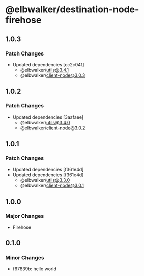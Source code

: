 # @elbwalker/destination-node-firehose

## 1.0.3

### Patch Changes

- Updated dependencies [cc2c041]
  - @elbwalker/utils@3.4.1
  - @elbwalker/client-node@3.0.3

## 1.0.2

### Patch Changes

- Updated dependencies [3aafaee]
  - @elbwalker/utils@3.4.0
  - @elbwalker/client-node@3.0.2

## 1.0.1

### Patch Changes

- Updated dependencies [f361e4d]
- Updated dependencies [f361e4d]
  - @elbwalker/utils@3.3.0
  - @elbwalker/client-node@3.0.1

## 1.0.0

### Major Changes

- Firehose

## 0.1.0

### Minor Changes

- f67839b: hello world
